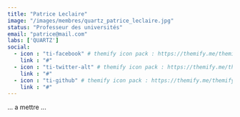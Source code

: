```yaml
---
title: "Patrice Leclaire"
image: "/images/membres/quartz_patrice_leclaire.jpg"
status: "Professeur des universités"
email: "patrice@mail.com"
labs: ['QUARTZ']
social:
  - icon : "ti-facebook" # themify icon pack : https://themify.me/themify-icons
    link : "#"
  - icon : "ti-twitter-alt" # themify icon pack : https://themify.me/themify-icons
    link : "#"
  - icon : "ti-github" # themify icon pack : https://themify.me/themify-icons
    link : "#"
---
```


... a mettre ...
